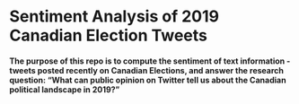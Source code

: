 # Sentiment Analysis of 2019 Canadian Election Tweets
#### The purpose of this repo is to compute the sentiment of text information - tweets posted recently on Canadian Elections, and answer the research question: “What can public opinion on Twitter tell us about the Canadian political landscape in 2019?”  

 
